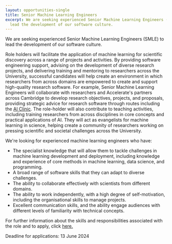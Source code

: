 ```yaml
---
layout: opportunities-single
title: Senior Machine Learning Engineers
excerpt: We are seeking experienced Senior Machine Learning Engineers (SMLE) to
  lead the development of our software culture.
---
```

We are seeking experienced Senior Machine Learning Engineers (SMLE) to lead the development of our software culture.

Role holders will facilitate the application of machine learning for scientific discovery across a range of projects and activities. By providing software engineering support, advising on the development of diverse research projects, and delivering training and mentoring to researchers across the University, successful candidates will help create an environment in which researchers from across domains are empowered to create and support high-quality research software. For example, Senior Machine Learning Engineers will collaborate with researchers and Accelerate's partners across Cambridge to develop research objectives, projects, and proposals, providing strategic advice for research software through routes including the [AI Clinic](<https://acceleratescience.github.io/machine-learning-clinic>). The role-holder will also contribute to teaching activities, including training researchers from across disciplines in core concepts and practical applications of AI. They will act as evangelists for machine learning in science, helping create a community of researchers working on pressing scientific and societal challenges across the University.

We're looking for experienced machine learning engineers who have:

* The specialist knowledge that will allow them to tackle challenges in machine learning development and deployment, including knowledge and experience of core methods in machine learning, data science, and programming.
* A broad range of software skills that they can adapt to diverse challenges.
* The ability to collaborate effectively with scientists from different domains.
* The ability to work independently, with a high degree of self-motivation, including the organisational skills to manage projects.
* Excellent communication skills, and the ability engage audiences with different levels of familiarity with technical concepts.

For further information about the skills and responsibilities associated with the role and to apply, click [here. ](https://www.jobs.cam.ac.uk/job/46527/)

D﻿eadline for applications: 13 June 2024